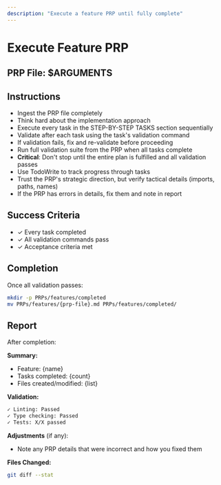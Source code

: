 ```yaml
---
description: "Execute a feature PRP until fully complete"
---
```


# Execute Feature PRP

## PRP File: $ARGUMENTS

## Instructions

- Ingest the PRP file completely
- Think hard about the implementation approach
- Execute every task in the STEP-BY-STEP TASKS section sequentially
- Validate after each task using the task's validation command
- If validation fails, fix and re-validate before proceeding
- Run full validation suite from the PRP when all tasks complete
- **Critical**: Don't stop until the entire plan is fulfilled and all validation passes
- Use TodoWrite to track progress through tasks
- Trust the PRP's strategic direction, but verify tactical details (imports, paths, names)
- If the PRP has errors in details, fix them and note in report

## Success Criteria

- ✓ Every task completed
- ✓ All validation commands pass
- ✓ Acceptance criteria met

## Completion

Once all validation passes:

```bash
mkdir -p PRPs/features/completed
mv PRPs/features/{prp-file}.md PRPs/features/completed/
```

## Report

After completion:

**Summary:**

- Feature: {name}
- Tasks completed: {count}
- Files created/modified: {list}

**Validation:**

```bash
✓ Linting: Passed
✓ Type checking: Passed
✓ Tests: X/X passed
```

**Adjustments** (if any):

- Note any PRP details that were incorrect and how you fixed them

**Files Changed:**

```bash
git diff --stat
```
